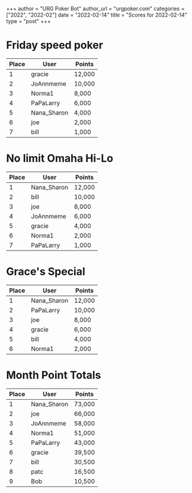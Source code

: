 +++
author = "URG Poker Bot"
author_url = "urgpoker.com"
categories = ["2022", "2022-02"]
date = "2022-02-14"
title = "Scores for 2022-02-14"
type = "post"
+++
# Friday speed poker

| Place | User | Points |
|-------|------|--------|
| 1 | gracie | 12,000 |
| 2 | JoAnnmeme | 10,000 |
| 3 | Norma1 | 8,000 |
| 4 | PaPaLarry | 6,000 |
| 5 | Nana_Sharon | 4,000 |
| 6 | joe | 2,000 |
| 7 | bill | 1,000 |

# No limit Omaha Hi-Lo

| Place | User | Points |
|-------|------|--------|
| 1 | Nana_Sharon | 12,000 |
| 2 | bill | 10,000 |
| 3 | joe | 8,000 |
| 4 | JoAnnmeme | 6,000 |
| 5 | gracie | 4,000 |
| 6 | Norma1 | 2,000 |
| 7 | PaPaLarry | 1,000 |

# Grace's Special

| Place | User | Points |
|-------|------|--------|
| 1 | Nana_Sharon | 12,000 |
| 2 | PaPaLarry | 10,000 |
| 3 | joe | 8,000 |
| 4 | gracie | 6,000 |
| 5 | bill | 4,000 |
| 6 | Norma1 | 2,000 |

# Month Point Totals

| Place | User | Points |
|-------|------|--------|
| 1 | Nana_Sharon | 73,000 |
| 2 | joe | 66,000 |
| 3 | JoAnnmeme | 58,000 |
| 4 | Norma1 | 51,000 |
| 5 | PaPaLarry | 43,000 |
| 6 | gracie | 39,500 |
| 7 | bill | 30,500 |
| 8 | patc | 16,500 |
| 9 | Bob | 10,500 |
